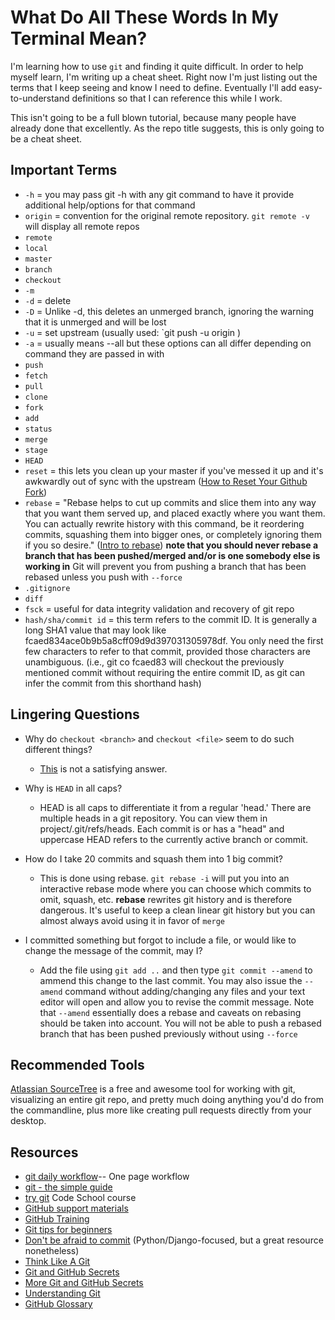 # What Do All These Words In My Terminal Mean? #

I'm learning how to use `git` and finding it quite difficult. In order to help myself
learn, I'm writing up a cheat sheet. Right now I'm just listing out the
terms that I keep seeing and know I need to define. Eventually I'll add
easy-to-understand definitions so that I can reference this while I work.

This isn't going to be a full blown tutorial, because many people have already done
that excellently. As the repo title suggests, this is only going to be a cheat sheet.

## Important Terms

- `-h` = you may pass git -h with any git command to have it provide additional help/options for that command
- `origin` = convention for the original remote repository. `git remote -v` will display all remote repos
- `remote`
- `local`
- `master`
- `branch`
- `checkout`
- `-m`
- `-d` = delete
- `-D` = Unlike -d, this deletes an unmerged branch, ignoring the warning that it is unmerged and will be lost
- `-u` = set upstream (usually used: `git push -u origin <local branch>)
- `-a` = usually means --all but these options can all differ depending on command they are passed in with
- `push`
- `fetch`
- `pull`
- `clone`
- `fork`
- `add`
- `status`
- `merge`
- `stage`
- `HEAD`
- `reset` = this lets you clean up your master if you've messed it up and it's awkwardly out of sync with the upstream ([How to Reset Your Github Fork](http://scribu.net/blog/resetting-your-github-fork.html))
- `rebase` = "Rebase helps to cut up commits and slice them into any way that you want them served up, and placed exactly where you want them. You can actually rewrite history with this command, be it reordering commits, squashing them into bigger ones, or completely ignoring them if you so desire." ([Intro to rebase](http://gitready.com/intermediate/2009/01/31/intro-to-rebase.html)) **note that you should never rebase a branch that has been pushed/merged and/or is one somebody else is working in** Git will prevent you from pushing a branch that has been rebased unless you push with `--force`
- `.gitignore`
- `diff`
- `fsck` = useful for data integrity validation and recovery of git repo
- `hash/sha/commit id` = this term refers to the commit ID. It is generally a long SHA1 value that may look like fcaed834ace0b9b5a8cff09d9d397031305978df. You only need the first few characters to refer to that commit, provided those characters are unambiguous. (i.e., git co fcaed83 will checkout the previously mentioned commit without requiring the entire commit ID, as git can infer the commit from this shorthand hash)

## Lingering Questions

- Why do `checkout <branch>` and `checkout <file>` seem to do such different things?
  - [This](http://stevelosh.com/blog/2013/04/git-koans/#one-thing-well) is not a satisfying answer.

- Why is `HEAD` in all caps?
  - HEAD is all caps to differentiate it from a regular 'head.' There are multiple heads in a git repository. You can view them in project/.git/refs/heads. Each commit is or has a "head" and uppercase HEAD refers to the currently active branch or commit.

- How do I take 20 commits and squash them into 1 big commit?
  - This is done using rebase. `git rebase -i` will put you into an interactive rebase mode where you can choose which commits to omit, squash, etc. **rebase** rewrites git history and is therefore dangerous. It's useful to keep a clean linear git history but you can almost always avoid using it in favor of `merge`

- I committed something but forgot to include a file, or would like to change the message of the commit, may I?
  - Add the file using `git add ..` and then type `git commit --amend` to ammend this change to the last commit. You may also issue the `--amend` command without adding/changing any files and your text editor will open and allow you to revise the commit message. Note that `--amend` essentially does a rebase and caveats on rebasing should be taken into account. You will not be able to push a rebased branch that has been pushed previously without using `--force`

## Recommended Tools

[Atlassian SourceTree](http://www.sourcetreeapp.com/) is a free and awesome tool for working with git, visualizing an entire git repo, and pretty much doing anything you'd do from the commandline, plus more like creating pull requests directly from your desktop.

## Resources

- [git daily workflow](https://www.sonassi.com/wp-content/uploads/2012/07/simple_git_daily_workflow.pdf)-- One page workflow
- [git - the simple guide](http://rogerdudler.github.io/git-guide/)
- [try git](http://try.github.io/) Code School course
- [GitHub support materials](https://help.github.com/)
- [GitHub Training](http://training.github.com/web/git-foundations/)
- [Git tips for beginners](http://markjberger.com/blog/git-tips-for-beginners-interested-in-open-source)
- [Don't be afraid to commit](http://dont-be-afraid-to-commit.readthedocs.org/en/latest/) (Python/Django-focused, but a great resource nonetheless)
- [Think Like A Git](http://think-like-a-git.net)
- [Git and GitHub Secrets](http://zachholman.com/talk/git-github-secrets/)
- [More Git and GitHub Secrets](http://zachholman.com/talk/more-git-and-github-secrets/)
- [Understanding Git](http://www.sbf5.com/~cduan/technical/git/)
- [GitHub Glossary](https://help.github.com/articles/github-glossary)

